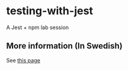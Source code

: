 # testing-with-jest
A Jest + npm lab session

## More information (In Swedish)
See [this page](http://mah-dv.github.io/courses/da344a-da355a/exercises/ex11.html)

